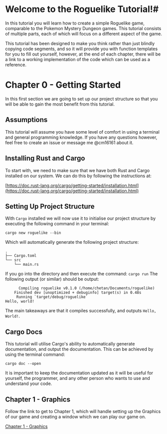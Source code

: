 # Welcome to the Roguelike Tutorial!#

In this tutorial you will learn how to create a simple Roguelike game,
comparable to the Pokemon Mystery Dungeon games.
This tutorial consists of multiple parts, each of which will focus on a
different aspect of the game.

This tutorial has been designed to make you think rather than just blindly
copying code segments, and so it will provide you with function templates for
you to fill out yourself, however, at the end of each chapter, there will be a
link to a working implementation of the code which can be used as a
reference.

# Chapter 0 - Getting Started #

In this first section we are going to set up our project structure so that
you will be able to gain the most benefit from this tutorial.

## Assumptions ##

This tutorial will assume you have some level of comfort in using a terminal
and general programming knowledge. If you have any questions however, feel
free to create an issue or message me @cm16161 about it.

## Installing Rust and Cargo ##

To start with, we need to make sure that we have both Rust and Cargo
installed on our system. We can do this by following the instructions at:

[https://doc.rust-lang.org/cargo/getting-started/installation.html](https://doc.rust-lang.org/cargo/getting-started/installation.html)

## Setting Up Project Structure ##

With `Cargo` installed we will now use it to initialise our project structure
by executing the following command in your terminal:

`cargo new roguelike --bin`

Which will automatically generate the following project structure:

``` shell
.
├── Cargo.toml
└── src
    └── main.rs

```
If you go into the directory and then execute the command:
`cargo run`
The following output (or similar) should be output:

``` shell
      Compiling roguelike v0.1.0 (/home/chetan/Documents/roguelike)
    Finished dev [unoptimized + debuginfo] target(s) in 0.48s
     Running `target/debug/roguelike`
Hello, world!
```

The main takeaways are that it compiles successfully, and outputs `Hello,
World!`.

## Cargo Docs ##

This tutorial will utilise Cargo's ability to automatically generate
documentation, and output the documentation. This can be achieved by using
the terminal command:

``` shell
cargo doc --open
```

It is important to keep the documentation updated as it will be useful for
yourself, the programmer, and any other person who wants to use and
understand your code.

## Chapter 1 - Graphics ##

Follow the link to get to Chapter 1, which will handle setting up the
Graphics of our game and creating a window which we can play our game on.

[Chapter 1 - Graphics](chapters/Chapter_1-Graphics.md)
